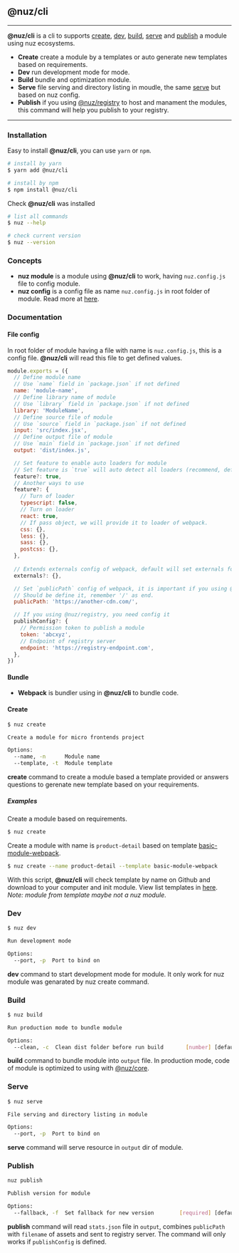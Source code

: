 ## @nuz/cli
***

**@nuz/cli** is a cli to supports [create](#create), [dev](#dev), [build](#build), [serve](#serve) and [publish](#publish) a module using nuz ecosystems.

* **Create** create a module by a templates or auto generate new templates based on requirements.
* **Dev** run development mode for mode.
* **Build** bundle and optimization module.
* **Serve** file serving and directory listing in moudle, the same [serve](https://github.com/zeit/serve) but based on nuz config.
* **Publish** if you using [@nuz/registry](https://github.com/lamhieu-vk/nuz/tree/master/packages/nuz-registry) to host and manament the modules, this command will help you publish to your registry.

* ****

### Installation

Easy to install **@nuz/cli**, you can use `yarn` or `npm`.

```bash
# install by yarn
$ yarn add @nuz/cli

# install by npm
$ npm install @nuz/cli
```

Check **@nuz/cli** was installed

```bash
# list all commands
$ nuz --help

# check current version
$ nuz --version
```

### Concepts

* **nuz module** is a module using **@nuz/cli** to work, having `nuz.config.js` file to config module.
* **nuz config** is a config file as name `nuz.config.js` in root folder of module. Read more at [here](#file-config).

### Documentation

#### File config

In root folder of module having a file with name is `nuz.config.js`, this is a config file. **@nuz/cli** will read this file to get defined values.

```js
module.exports = ({
  // Define module name
  // Use `name` field in `package.json` if not defined
  name: 'module-name',
  // Define library name of module
  // Use `library` field in `package.json` if not defined
  library: 'ModuleName',
  // Define source file of module
  // Use `source` field in `package.json` if not defined
  input: 'src/index.jsx',
  // Define output file of module
  // Use `main` field in `package.json` if not defined
  output: 'dist/index.js',

  // Set feature to enable auto loaders for module
  // Set feature is `true` will auto detect all loaders (recommend, default). `false` if want to turn off all.
  feature?: true,
  // Another ways to use
  feature?: {
    // Turn of loader
    typescript: false,
    // Turn on loader
    react: true,
    // If pass object, we will provide it to loader of webpack.
    css: {},
    less: {},
    sass: {},
    postcss: {},
  },
  
  // Extends externals config of webpack, default will set externals for `react`, `react-dom` and `@nuz/core`.
  externals?: {},

  // Set `publicPath` config of webpack, it is important if you using @nuz/registry.
  // Should be define it, remember '/' as end.
  publicPath: 'https://another-cdn.com/',

  // If you using @nuz/registry, you need config it
  publishConfig?: {
    // Permission token to publish a module
    token: 'abcxyz',
    // Endpoint of registry server
    endpoint: 'https://registry-endpoint.com',
  },
})
```

#### Bundle

* **Webpack** is bundler using in **@nuz/cli** to bundle code.

#### Create

```bash
$ nuz create

Create a module for micro frontends project

Options:
  --name, -n      Module name
  --template, -t  Module template
```

**create** command to create a module based a template provided or answers questions to gerenate new template based on your requirements.

##### Examples

Create a module based on requirements.

```bash
$ nuz create
```

Create a module with name is `product-detail` based on template [basic-module-webpack](https://github.com/lamhieu-vk/nuz/tree/master/templates/basic-module-webpack).

```bash
$ nuz create --name product-detail --template basic-module-webpack
```

With this script, **@nuz/cli** will check template by name on Github and download to your computer and init module. View list templates in [here](https://github.com/lamhieu-vk/nuz/tree/master/templates).
*Note: module from template maybe not a nuz module.*

### Dev

```bash
$ nuz dev

Run development mode

Options:
  --port, -p  Port to bind on                                           [number]
```

**dev** command to start development mode for module. It only work for nuz module was genarated by nuz create command.

### Build

```bash
$ nuz build

Run production mode to bundle module

Options:
  --clean, -c  Clean dist folder before run build       [number] [default: true]
```

**build** command to bundle module into `output` file. In production mode, code of module is optimized to using with [@nuz/core](https://github.com/lamhieu-vk/nuz/tree/master/packages/nuz-core).

### Serve

```bash
$ nuz serve

File serving and directory listing in module

Options:
  --port, -p  Port to bind on                                           [number]
```

**serve** command will serve resource in `output` dir of module.

### Publish

```bash
nuz publish

Publish version for module

Options:
  --fallback, -f  Set fallback for new version        [required] [default: true]
```

**publish** command will read `stats.json` file in `output`, combines `publicPath` with `filename` of assets and sent to registry server. The command will only works if `publishConfig` is defined.
